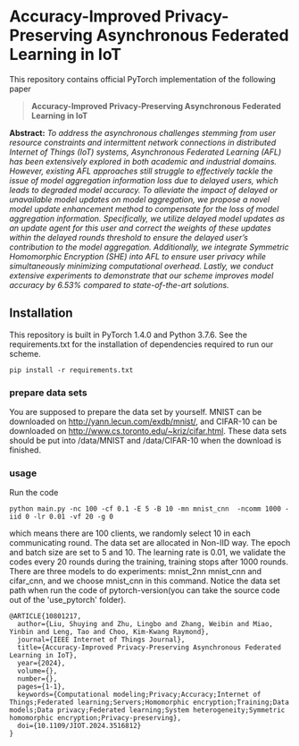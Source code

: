 # Accuracy-Improved Privacy-Preserving Asynchronous Federated Learning in IoT

This repository contains official PyTorch implementation of the following paper
>**Accuracy-Improved Privacy-Preserving Asynchronous Federated Learning in IoT**
>

**Abstract:** *To address the asynchronous challenges stemming from user resource constraints and intermittent network connections in distributed Internet of Things (IoT) systems, Asynchronous Federated Learning (AFL) has been extensively explored in both academic and industrial domains. However, existing AFL approaches still struggle to effectively tackle the issue of model aggregation information loss due to delayed users, which leads to degraded model accuracy. To alleviate the impact of delayed or unavailable model updates on model aggregation, we propose a novel model update enhancement method to compensate for the loss of model aggregation information. Specifically, we utilize delayed model updates as an update agent for this user and correct the weights of these updates within the delayed rounds threshold to ensure the delayed user’s contribution to the model aggregation. Additionally, we integrate Symmetric Homomorphic Encryption (SHE) into AFL to ensure user privacy while simultaneously minimizing computational overhead. Lastly, we conduct extensive experiments to demonstrate that our scheme improves model accuracy by 6.53% compared to state-of-the-art
solutions.*

## Installation
This repository is built in PyTorch 1.4.0 and Python 3.7.6. See the requirements.txt for the installation of dependencies required to run our scheme.


```
pip install -r requirements.txt
```


### prepare data sets

You are supposed to prepare the data set by yourself. MNIST can be downloaded on http://yann.lecun.com/exdb/mnist/, and CIFAR-10 can be downloaded on http://www.cs.toronto.edu/~kriz/cifar.html. These data sets should be put into /data/MNIST and /data/CIFAR-10 when the download is finished.

### usage

Run the code

```
python main.py -nc 100 -cf 0.1 -E 5 -B 10 -mn mnist_cnn  -ncomm 1000 -iid 0 -lr 0.01 -vf 20 -g 0
```

which means there are 100 clients,  we randomly select 10 in each communicating round.  The data set are allocated in Non-IID way.  The epoch and batch size are set to 5 and 10. The learning rate is 0.01, we validate the codes every 20 rounds during the training, training stops after 1000 rounds. There are three models to do experiments: mnist_2nn mnist_cnn and cifar_cnn, and we choose mnist_cnn in this command. Notice the data set path when run the code of pytorch-version(you can take the source code out of the 'use_pytorch' folder). 

```
@ARTICLE{10801217,
  author={Liu, Shuying and Zhu, Lingbo and Zhang, Weibin and Miao, Yinbin and Leng, Tao and Choo, Kim-Kwang Raymond},
  journal={IEEE Internet of Things Journal}, 
  title={Accuracy-Improved Privacy-Preserving Asynchronous Federated Learning in IoT}, 
  year={2024},
  volume={},
  number={},
  pages={1-1},
  keywords={Computational modeling;Privacy;Accuracy;Internet of Things;Federated learning;Servers;Homomorphic encryption;Training;Data models;Data privacy;Federated learning;System heterogeneity;Symmetric homomorphic encryption;Privacy-preserving},
  doi={10.1109/JIOT.2024.3516812}
}
```
